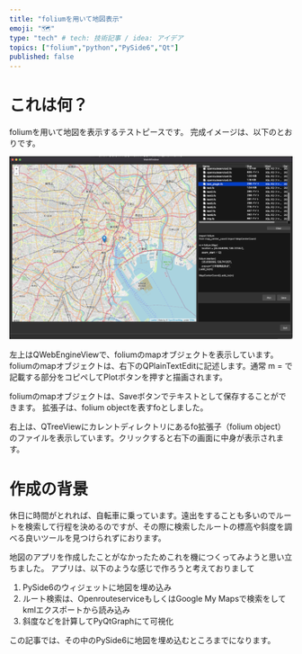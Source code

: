 ```yaml
---
title: "foliumを用いて地図表示"
emoji: "🗺️"
type: "tech" # tech: 技術記事 / idea: アイデア
topics: ["folium","python","PySide6","Qt"]
published: false
---
```


# これは何？

foliumを用いて地図を表示するテストピースです。
完成イメージは、以下のとおりです。

![](/images/2022-09-09-21-52-35.png)


左上はQWebEngineViewで、foliumのmapオブジェクトを表示しています。
foliumのmapオブジェクトは、右下のQPlainTextEditに記述します。通常 m = で記載する部分をコピペしてPlotボタンを押すと描画されます。

foliumのmapオブジェクトは、Saveボタンでテキストとして保存することができます。
拡張子は、folium objectを表すfoとしました。

右上は、QTreeViewにカレントディレクトリにあるfo拡張子（folium object）のファイルを表示しています。クリックすると右下の画面に中身が表示されます。



# 作成の背景


休日に時間がとれれば、自転車に乗っています。遠出をすることも多いのでルートを検索して行程を決めるのですが、その際に検索したルートの標高や斜度を調べる良いツールを見つけられずにおります。

地図のアプリを作成したことがなかったためこれを機につくってみようと思い立ちました。
アプリは、以下のような感じで作ろうと考えておりまして

1. PySide6のウィジェットに地図を埋め込み
1. ルート検索は、OpenrouteserviceもしくはGoogle My Mapsで検索をしてkmlエクスポートから読み込み
1. 斜度などを計算してPyQtGraphにて可視化


この記事では、その中のPySide6に地図を埋め込むところまでになります。

